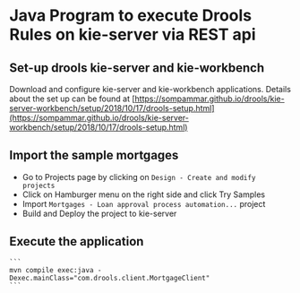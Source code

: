 # Java Program to execute Drools Rules on kie-server via REST api

## Set-up drools kie-server and kie-workbench

Download and configure kie-server and kie-workbench applications. Details about the set up can be found at [https://sompammar.github.io/drools/kie-server-workbench/setup/2018/10/17/drools-setup.html](https://sompammar.github.io/drools/kie-server-workbench/setup/2018/10/17/drools-setup.html)
## Import the sample mortgages 

-  Go to Projects page by clicking on ```Design - Create and modify projects```
- Click on Hamburger menu on the right side and click Try Samples
- Import ```Mortgages - Loan approval process automation...``` project
- Build and Deploy the project to kie-server

## Execute the application
    ```
    mvn compile exec:java -Dexec.mainClass="com.drools.client.MortgageClient"
    ```